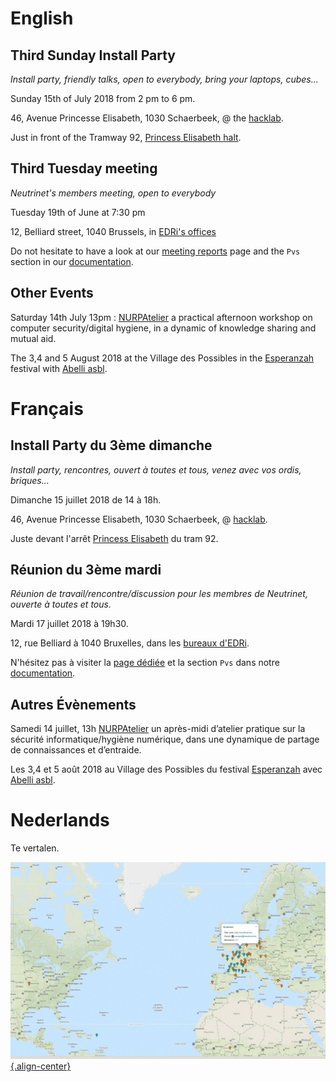 <!-- TITLE: Agenda -->
<!-- SUBTITLE: Meetings, Réunions, Samenkomst, Install Parties, enz. -->

# English

## Third Sunday Install Party
*Install party, friendly talks, open to everybody, bring your laptops, cubes...*

Sunday 15th of July 2018 from 2 pm to 6 pm.

46, Avenue Princesse Elisabeth, 1030 Schaerbeek, @ the [hacklab](https://ps.zoethical.com/t/welcome-to-the-hacklab-bxl/1600).

Just in front of the Tramway 92, [Princess Elisabeth halt](https://www.openstreetmap.org/#map=19/50.87286/4.37672).

## Third Tuesday meeting
*Neutrinet's members meeting, open to everybody*

Tuesday 19th of June at 7:30 pm
 
12, Belliard street, 1040 Brussels, in [EDRi's offices](https://osm.org/go/0EoS3yxK5?node=3396312894)

Do not hesitate to have a look at our [meeting reports](pvs) page and the `Pvs` section in our [documentation](all).

## Other Events

Saturday 14th July 13pm : [NURPAtelier](https://nurpa.be/actualites/2018/06/agenda-juillet-2018-rencontre) a practical afternoon workshop on computer security/digital hygiene, in a dynamic of knowledge sharing and mutual aid.

The 3,4 and 5 August 2018 at the Village des Possibles in the [Esperanzah](https://www.esperanzah.be/) festival with [Abelli asbl](http://www.abelli-asbl.be/?lang=fr).

# Français
## Install Party du 3ème dimanche
*Install party, rencontres, ouvert à toutes et tous, venez avec vos ordis, briques...*

Dimanche 15 juillet 2018 de 14 à 18h.

46, Avenue Princesse Elisabeth, 1030 Schaerbeek, @ [hacklab](https://ps.zoethical.com/t/welcome-to-the-hacklab-bxl/1600).

Juste devant l'arrêt [Princess Elisabeth](https://www.openstreetmap.org/#map=19/50.87286/4.37672) du tram 92.


## Réunion du 3ème mardi
*Réunion de travail/rencontre/discussion pour les membres de Neutrinet, ouverte à toutes et tous.*

Mardi 17 juillet 2018 à 19h30.

12, rue Belliard à 1040 Bruxelles, dans les [bureaux d'EDRi](https://osm.org/go/0EoS3yxK5?node=3396312894).

N'hésitez pas à visiter la [page dédiée](pvs) et la section `Pvs` dans notre [documentation](all).

## Autres Évènements

Samedi 14 juillet, 13h [NURPAtelier](https://nurpa.be/actualites/2018/06/agenda-juillet-2018-rencontre) un après-midi d’atelier pratique sur la sécurité informatique/hygiène numérique, dans une dynamique de partage de connaissances et d’entraide.

Les 3,4 et 5 août 2018 au Village des Possibles du festival [Esperanzah](https://www.esperanzah.be/) avec [Abelli asbl](http://www.abelli-asbl.be/?lang=fr).

# Nederlands
Te vertalen.

[![Diyisp](/uploads/diyisp.jpg "Diyisp"){.align-center}](https://db.ffdn.org/)